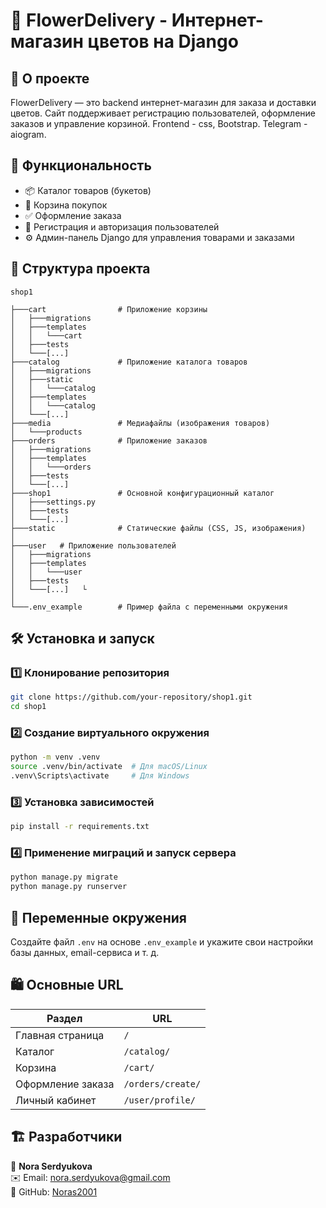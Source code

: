 # 🛒 FlowerDelivery - Интернет-магазин цветов на Django

## 📌 О проекте
FlowerDelivery — это backend интернет-магазин для заказа и доставки цветов. Сайт поддерживает регистрацию пользователей, оформление заказов  и управление корзиной. Frontend - css, Bootstrap. Telegram - aiogram.

## 🚀 Функциональность
- 📦 Каталог товаров (букетов)
- 🛒 Корзина покупок
- ✅ Оформление заказа
- 🔑 Регистрация и авторизация пользователей
- ⚙️ Админ-панель Django для управления товарами и заказами


## 📂 Структура проекта

```
shop1
            
├───cart                # Приложение корзины
│   ├───migrations
│   ├───templates
│   │   └───cart
│   ├───tests
│   └───[...]         
├───catalog             # Приложение каталога товаров
│   ├───migrations
│   ├───static
│   │   └───catalog
│   ├───templates
│   │   └───catalog
│   └───[...]        
├───media               # Медиафайлы (изображения товаров)
│   └───products      
├───orders              # Приложение заказов
│   ├───migrations
│   ├───templates
│   │   └───orders
│   ├───tests
│   └───[...]         
├───shop1               # Основной конфигурационный каталог
│   ├───settings.py
│   ├───tests
│   └───[...]         
├───static              # Статические файлы (CSS, JS, изображения)    
│       
├───user   # Приложение пользователей
│   ├───migrations
│   ├───templates
│   │   └───user
│   ├───tests
│   └───[...]   └
│        
└───.env_example        # Пример файла с переменными окружения
```




## 🛠️ Установка и запуск
### 1️⃣ Клонирование репозитория
```bash
git clone https://github.com/your-repository/shop1.git
cd shop1
```

### 2️⃣ Создание виртуального окружения
```bash
python -m venv .venv
source .venv/bin/activate  # Для macOS/Linux
.venv\Scripts\activate     # Для Windows
```

### 3️⃣ Установка зависимостей
```bash
pip install -r requirements.txt
```

### 4️⃣ Применение миграций и запуск сервера
```bash
python manage.py migrate
python manage.py runserver
```

## 🔑 Переменные окружения
Создайте файл `.env` на основе `.env_example` и укажите свои настройки базы данных, email-сервиса и т. д.

## 🛍️ Основные URL
| Раздел | URL |
|--------|----------------------|
| Главная страница | `/` |
| Каталог | `/catalog/` |
| Корзина | `/cart/` |
| Оформление заказа | `/orders/create/` |
| Личный кабинет | `/user/profile/` |

## 🏗️ Разработчики
👤 **Nora Serdyukova**  
✉️ Email: nora.serdyukova@gmail.com  
🔗 GitHub: [Noras2001](https://github.com/Noras2001)
